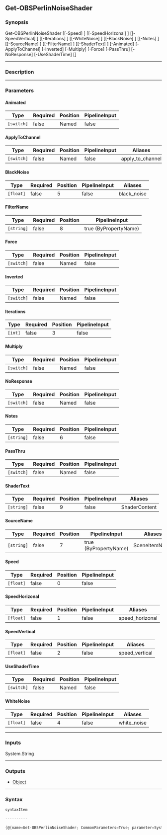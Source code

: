 Get-OBSPerlinNoiseShader
------------------------

### Synopsis

Get-OBSPerlinNoiseShader [[-Speed] <float>] [[-SpeedHorizonal] <float>] [[-SpeedVertical] <float>] [[-Iterations] <int>] [[-WhiteNoise] <float>] [[-BlackNoise] <float>] [[-Notes] <string>] [[-SourceName] <string>] [[-FilterName] <string>] [[-ShaderText] <string>] [-Animated] [-ApplyToChannel] [-Inverted] [-Multiply] [-Force] [-PassThru] [-NoResponse] [-UseShaderTime] [<CommonParameters>]

---

### Description

---

### Parameters
#### **Animated**

|Type      |Required|Position|PipelineInput|
|----------|--------|--------|-------------|
|`[switch]`|false   |Named   |false        |

#### **ApplyToChannel**

|Type      |Required|Position|PipelineInput|Aliases         |
|----------|--------|--------|-------------|----------------|
|`[switch]`|false   |Named   |false        |apply_to_channel|

#### **BlackNoise**

|Type     |Required|Position|PipelineInput|Aliases    |
|---------|--------|--------|-------------|-----------|
|`[float]`|false   |5       |false        |black_noise|

#### **FilterName**

|Type      |Required|Position|PipelineInput        |
|----------|--------|--------|---------------------|
|`[string]`|false   |8       |true (ByPropertyName)|

#### **Force**

|Type      |Required|Position|PipelineInput|
|----------|--------|--------|-------------|
|`[switch]`|false   |Named   |false        |

#### **Inverted**

|Type      |Required|Position|PipelineInput|
|----------|--------|--------|-------------|
|`[switch]`|false   |Named   |false        |

#### **Iterations**

|Type   |Required|Position|PipelineInput|
|-------|--------|--------|-------------|
|`[int]`|false   |3       |false        |

#### **Multiply**

|Type      |Required|Position|PipelineInput|
|----------|--------|--------|-------------|
|`[switch]`|false   |Named   |false        |

#### **NoResponse**

|Type      |Required|Position|PipelineInput|
|----------|--------|--------|-------------|
|`[switch]`|false   |Named   |false        |

#### **Notes**

|Type      |Required|Position|PipelineInput|
|----------|--------|--------|-------------|
|`[string]`|false   |6       |false        |

#### **PassThru**

|Type      |Required|Position|PipelineInput|
|----------|--------|--------|-------------|
|`[switch]`|false   |Named   |false        |

#### **ShaderText**

|Type      |Required|Position|PipelineInput|Aliases      |
|----------|--------|--------|-------------|-------------|
|`[string]`|false   |9       |false        |ShaderContent|

#### **SourceName**

|Type      |Required|Position|PipelineInput        |Aliases      |
|----------|--------|--------|---------------------|-------------|
|`[string]`|false   |7       |true (ByPropertyName)|SceneItemName|

#### **Speed**

|Type     |Required|Position|PipelineInput|
|---------|--------|--------|-------------|
|`[float]`|false   |0       |false        |

#### **SpeedHorizonal**

|Type     |Required|Position|PipelineInput|Aliases        |
|---------|--------|--------|-------------|---------------|
|`[float]`|false   |1       |false        |speed_horizonal|

#### **SpeedVertical**

|Type     |Required|Position|PipelineInput|Aliases       |
|---------|--------|--------|-------------|--------------|
|`[float]`|false   |2       |false        |speed_vertical|

#### **UseShaderTime**

|Type      |Required|Position|PipelineInput|
|----------|--------|--------|-------------|
|`[switch]`|false   |Named   |false        |

#### **WhiteNoise**

|Type     |Required|Position|PipelineInput|Aliases    |
|---------|--------|--------|-------------|-----------|
|`[float]`|false   |4       |false        |white_noise|

---

### Inputs
System.String

---

### Outputs
* [Object](https://learn.microsoft.com/en-us/dotnet/api/System.Object)

---

### Syntax
```PowerShell
syntaxItem
```
```PowerShell
----------
```
```PowerShell
{@{name=Get-OBSPerlinNoiseShader; CommonParameters=True; parameter=System.Object[]}}
```
